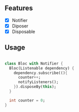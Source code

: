 ## Features

- [x] Notifier
- [x] Diposer
- [x] Disposable

## Usage

```dart

class Bloc with Notifier {
  Bloc(Listenable dependency) {
    dependency.subscribe((){
      counter++;
      notifyListeners();
    }).disposeBy(this);
  }

  int counter = 0;
}

```
